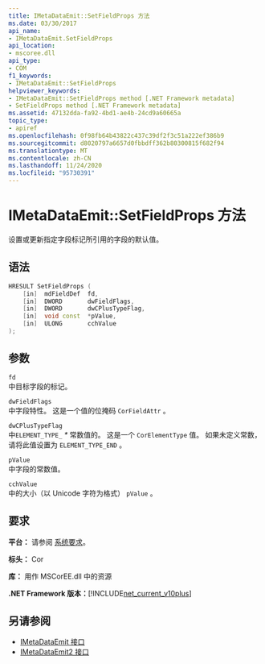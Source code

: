 ```yaml
---
title: IMetaDataEmit::SetFieldProps 方法
ms.date: 03/30/2017
api_name:
- IMetaDataEmit.SetFieldProps
api_location:
- mscoree.dll
api_type:
- COM
f1_keywords:
- IMetaDataEmit::SetFieldProps
helpviewer_keywords:
- IMetaDataEmit::SetFieldProps method [.NET Framework metadata]
- SetFieldProps method [.NET Framework metadata]
ms.assetid: 47132dda-fa92-4bd1-ae4b-24cd9a60665a
topic_type:
- apiref
ms.openlocfilehash: 0f98fb64b43822c437c39df2f3c51a222ef386b9
ms.sourcegitcommit: d8020797a6657d0fbbdff362b80300815f682f94
ms.translationtype: MT
ms.contentlocale: zh-CN
ms.lasthandoff: 11/24/2020
ms.locfileid: "95730391"
---
```

# <a name="imetadataemitsetfieldprops-method"></a>IMetaDataEmit::SetFieldProps 方法

设置或更新指定字段标记所引用的字段的默认值。  
  
## <a name="syntax"></a>语法  
  
```cpp  
HRESULT SetFieldProps (  
    [in]  mdFieldDef  fd,
    [in]  DWORD       dwFieldFlags,
    [in]  DWORD       dwCPlusTypeFlag,
    [in]  void const  *pValue,
    [in]  ULONG       cchValue
);  
```  
  
## <a name="parameters"></a>参数  

 `fd`  
 中目标字段的标记。  
  
 `dwFieldFlags`  
 中字段特性。 这是一个值的位掩码 `CorFieldAttr` 。  
  
 `dwCPlusTypeFlag`  
 中`ELEMENT_TYPE_` *\** 常数值的。 这是一个 `CorElementType` 值。 如果未定义常数，请将此值设置为 `ELEMENT_TYPE_END` 。  
  
 `pValue`  
 中字段的常数值。  
  
 `cchValue`  
 中的大小（以 Unicode 字符为格式） `pValue` 。  
  
## <a name="requirements"></a>要求  

 **平台：** 请参阅 [系统要求](../../get-started/system-requirements.md)。  
  
 **标头：** Cor  
  
 **库：** 用作 MSCorEE.dll 中的资源  
  
 **.NET Framework 版本：**[!INCLUDE[net_current_v10plus](../../../../includes/net-current-v10plus-md.md)]  
  
## <a name="see-also"></a>另请参阅

- [IMetaDataEmit 接口](imetadataemit-interface.md)
- [IMetaDataEmit2 接口](imetadataemit2-interface.md)
